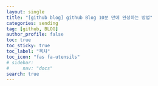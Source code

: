 ```yaml
---
layout: single
title: "[github blog] github Blog 10분 만에 완성하는 방법"
categories: sending
tag: [github, BLOG]
author_profile: false
toc: true
toc_sticky: true
toc_label: "목차"
toc_icon: "fas fa-utensils" 
# sidebar:
#     nav: "docs"
search: true
---
```




